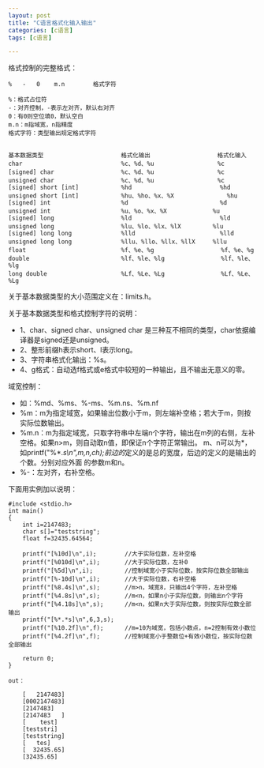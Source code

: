 ```yaml
---
layout: post
title: "C语言格式化输入输出"
categories: [c语言]
tags: [c语言]

---
```



格式控制的完整格式：

    %   -   0    m.n		格式字符

    %：格式占位符
    -：对齐控制，-表示左对齐，默认右对齐
    0：有0则空位填0，默认空白
    m.n：m指域宽，n指精度
    格式字符：类型输出规定格式字符


    基本数据类型						格式化输出					格式化输入
    char							%c、%d、%u				  %c		
    [signed] char					%c、%d、%u				  %c
    unsigned char					%c、%d、%u				  %c
    [signed] short [int]			%hd							%hd
    unsigned short [int]			%hu、%ho、%x、%X				%hu
    [signed] int					%d							%d
    unsigned int					%u、%o、%x、%X				%u
    [signed] long					%ld							%ld
    unsigned long					%lu、%lo、%lx、%lX			%lu
    [signed] long long				%lld						%lld
    unsigned long long				%llu、%llo、%llx、%llX		%llu
    float							%f、%e、%g				   %f、%e、%g
    double							%lf、%le、%lg				   %lf、%le、%lg
    long double						%Lf、%Le、%Lg				   %Lf、%Le、%Lg


关于基本数据类型的大小范围定义在：limits.h。

关于基本数据类型和格式控制字符的说明：

* 1、char、signed char、unsigned char 是三种互不相同的类型，char依据编译器是signed还是unsigned。
* 2、整形前缀h表示short、l表示long。
* 3、字符串格式化输出：%s。
* 4、g格式：自动选f格式或e格式中较短的一种输出，且不输出无意义的零。

域宽控制：

* 如：%md、%ms、%-ms、%m.ns、%m.nf
* %m：m为指定域宽，如果输出位数小于m，则左端补空格；若大于m，则按实际位数输出。
* %m.n：m为指定域宽，只取字符串中左端n个字符，输出在m列的右侧，左补空格。如果n>m，则自动取n值，即保证n个字符正常输出。
    m、n可以为*，如printf("%*.*s\n",m,n,ch);前边的*定义的是总的宽度，后边的定义的是输出的个数。分别对应外面
	的参数m和n。	
* %-：左对齐，右补空格。


下面用实例加以说明：
<pr>

    #include <stdio.h>
    int main()
    {
        int i=2147483;
        char s[]="teststring";
        float f=32435.64564;
        
        printf("[%10d]\n",i);        //大于实际位数，左补空格
        printf("[%010d]\n",i);		 //大于实际位数，左补0
        printf("[%5d]\n",i);		 //控制域宽小于实际位数，按实际位数全部输出
        printf("[%-10d]\n",i);		 //大于实际位数，右补空格
        printf("[%8.4s]\n",s);       //m>n，域宽8，只输出4个字符，左补空格
        printf("[%4.8s]\n",s);       //m<n，如果n小于实际位数，则输出n个字符
        printf("[%4.18s]\n",s);      //m<n，如果n大于实际位数，则按实际位数全部输出
        printf("[%*.*s]\n",6,3,s);   
        printf("[%10.2f]\n",f);		 //m=10为域宽，包括小数点，n=2控制有效小数位
        printf("[%4.2f]\n",f);       //控制域宽小于整数位+有效小数位，按实际位数全部输出
        
        return 0;
    }
	
    out：
            	
        [   2147483]
        [0002147483]
        [2147483]
        [2147483   ]
        [    test]
        [teststri]
        [teststring]
        [   tes]
        [  32435.65]
        [32435.65]
</pr>